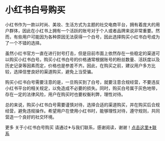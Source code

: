 # 小红书白号购买

小红书作为一款以时尚、美妆、生活方式为主题的社交电商平台，拥有着庞大的用户群体，因此在小红书上拥有一个活跃的账号对于个人或者品牌来说非常重要。然而，有些用户可能因为各种原因无法获得一个白号，因此选择购买小红书白号成为了一个不错的选择。

虽然小红书官方一直在进行封号打击，但是目前市面上依然存在一些稳定的渠道可以购买小红书白号。购买小红书白号的价格通常根据账号的粉丝数量、活跃度以及历史记录等因素而定，价格也是参差不齐。因此，在购买之前，建议用户多方比较，选择信誉良好的渠道购买，避免上当受骗。

购买小红书白号需要注意的是，一旦购买到了白号，就要注意合规经营，不要违反小红书平台的相关规定，以免造成不必要的损失。同时，购买白号属于灰色地带，存在一定的法律风险，用户在购买时也要权衡利弊，理性对待。

总的来说，购买小红书白号需要谨慎对待，选择合适的渠道购买，并在购买后合规经营，避免违规操作。希望用户在使用小红书时，能够理性对待，遵守规则，共同营造一个良好的社交环境。

更多 关于小红书白号购买 请通过✈与我们联系，感谢阅读，谢谢！[点击这里✈联系](https://t.me/LM999bot)